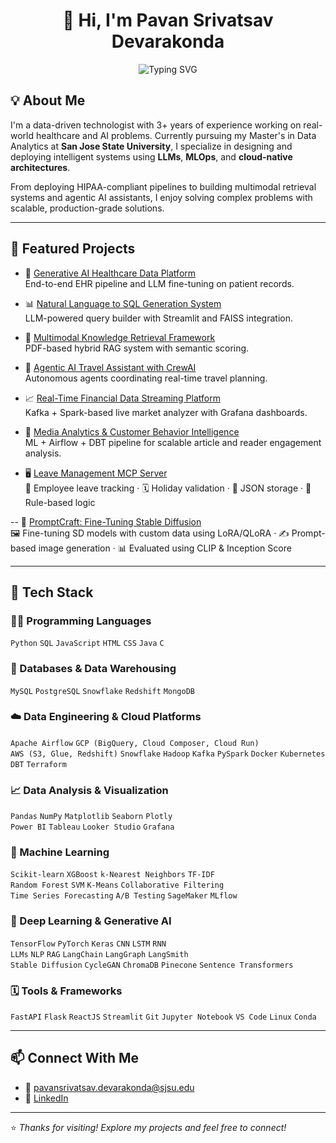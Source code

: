 <h1 align="center">👋 Hi, I'm Pavan Srivatsav Devarakonda</h1>

<p align="center">
  <img src="https://readme-typing-svg.herokuapp.com?font=Fira+Code&size=22&pause=1000&center=true&vCenter=true&width=700&lines=👨‍💻+Data+Scientist+%7C+ML+Engineer+%7C+Cloud+Builder;🚀+Generative+AI+%7C+LLMs+%7C+RAG+Systems;🔗+Data+Pipelines+%7C+MLOps+%7C+AI+Tooling;📊+From+Model+Training+to+Deployment+%7C+Let's+Build!" alt="Typing SVG" />
</p>


## 💡 About Me

I'm a data-driven technologist with 3+ years of experience working on real-world healthcare and AI problems. Currently pursuing my Master's in Data Analytics at **San Jose State University**, I specialize in designing and deploying intelligent systems using **LLMs**, **MLOps**, and **cloud-native architectures**.

From deploying HIPAA-compliant pipelines to building multimodal retrieval systems and agentic AI assistants, I enjoy solving complex problems with scalable, production-grade solutions.

---

## 🚀 Featured Projects

- 🧠 [Generative AI Healthcare Data Platform](https://github.com/PavanDevarakonda/generative-ai-healthcare-data-platform)  
  End-to-end EHR pipeline and LLM fine-tuning on patient records.

- 📊 [Natural Language to SQL Generation System](https://github.com/PavanDevarakonda/-nl-to-sql-generation-system)  
  LLM-powered query builder with Streamlit and FAISS integration.

- 📘 [Multimodal Knowledge Retrieval Framework](https://github.com/PavanDevarakonda/multimodal-knowledge-retrieval)  
  PDF-based hybrid RAG system with semantic scoring.

- 🧳 [Agentic AI Travel Assistant with CrewAI](https://github.com/PavanDevarakonda/agentic-ai-travel-assistant)  
  Autonomous agents coordinating real-time travel planning.

- 📈 [Real-Time Financial Data Streaming Platform](https://github.com/PavanDevarakonda/financial-data-streaming-platform)  
  Kafka + Spark-based live market analyzer with Grafana dashboards.

- 📰 [Media Analytics & Customer Behavior Intelligence](https://github.com/PavanDevarakonda/media-analytics-intelligence)  
  ML + Airflow + DBT pipeline for scalable article and reader engagement analysis.

- 🖥️ [Leave Management MCP Server](https://github.com/PavanDevarakonda/mcp-server)  
  👥 Employee leave tracking · 🗓️ Holiday validation · 💾 JSON storage · 🧪 Rule-based logic

-- 🎨 [PromptCraft: Fine-Tuning Stable Diffusion](https://github.com/PavanDevarakonda/promptcraft-stable-diffusion)  
  🖼️ Fine-tuning SD models with custom data using LoRA/QLoRA · ✍️ Prompt-based image generation · 📊 Evaluated using CLIP & Inception Score



---

## 🧰 Tech Stack

### 🧑‍💻 Programming Languages
`Python` `SQL` `JavaScript` `HTML` `CSS` `Java` `C` 

### 📃 Databases & Data Warehousing
`MySQL` `PostgreSQL` `Snowflake` `Redshift` `MongoDB`

### ☁️ Data Engineering & Cloud Platforms
`Apache Airflow` `GCP (BigQuery, Cloud Composer, Cloud Run)`  
`AWS (S3, Glue, Redshift)` `Snowflake` `Hadoop` `Kafka` `PySpark` `Docker` `Kubernetes` `DBT` `Terraform`

### 📈 Data Analysis & Visualization
`Pandas` `NumPy` `Matplotlib` `Seaborn` `Plotly`  
`Power BI` `Tableau` `Looker Studio` `Grafana` 

### 🤖 Machine Learning
`Scikit-learn` `XGBoost` `k-Nearest Neighbors` `TF-IDF`  
`Random Forest` `SVM` `K-Means` `Collaborative Filtering`  
`Time Series Forecasting` `A/B Testing` `SageMaker` `MLflow`

### 🧠 Deep Learning & Generative AI
`TensorFlow` `PyTorch` `Keras` `CNN` `LSTM` `RNN`  
`LLMs` `NLP` `RAG` `LangChain` `LangGraph` `LangSmith`  
`Stable Diffusion` `CycleGAN` `ChromaDB` `Pinecone` `Sentence Transformers` 

### 🗓️ Tools & Frameworks
`FastAPI` `Flask` `ReactJS` `Streamlit` 
`Git` `Jupyter Notebook` `VS Code` `Linux` `Conda` 

---

## 📫 Connect With Me

- 📧 [pavansrivatsav.devarakonda@sjsu.edu](mailto:pavansrivatsav.devarakonda@sjsu.edu)  
- 💼 [LinkedIn](https://linkedin.com/in/pavan-srivatsav)  


---

⭐ *Thanks for visiting! Explore my projects and feel free to connect!*
